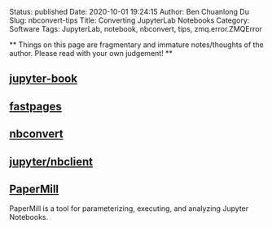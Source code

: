 Status: published
Date: 2020-10-01 19:24:15
Author: Ben Chuanlong Du
Slug: nbconvert-tips
Title: Converting JupyterLab Notebooks
Category: Software
Tags: JupyterLab, notebook, nbconvert, tips, zmq.error.ZMQError

**
Things on this page are
fragmentary and immature notes/thoughts of the author.
Please read with your own judgement!
**


## [jupyter-book](http://www.legendu.net/misc/blog/tips-on-jupyter-book/)

## [fastpages](https://github.com/fastai/fastpages)

## [nbconvert](http://www.legendu.net/misc/blog/tips-on-nbconvert)

## [jupyter/nbclient](https://github.com/jupyter/nbclient)

## [PaperMill](https://github.com/nteract/papermill)

PaperMill is a tool for parameterizing, executing, and analyzing Jupyter Notebooks.
